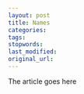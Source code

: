 ```yaml
---
layout: post
title: Names
categories:
tags:
stopwords:
last_modified:
original_url: 
---
```


The article goes here

